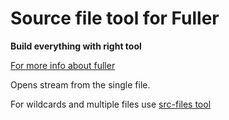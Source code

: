 # Source file tool for Fuller #
**Build everything with right tool**

[For more info about fuller](https://github.com/fullerjs/fuller)

Opens stream from the single file.

For wildcards and multiple files use [src-files tool](https://github.com/fullerjs/fuller-src-files)
